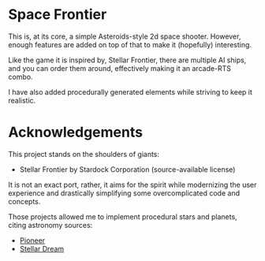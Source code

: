 # Space Frontier

This is, at its core, a simple Asteroids-style 2d space shooter. However, enough features are added on top of that to make it (hopefully) interesting.

Like the game it is inspired by, Stellar Frontier, there are multiple AI ships, and you can order them around, effectively making it an arcade-RTS combo.

I have also added procedurally generated elements while striving to keep it realistic.

# Acknowledgements

This project stands on the shoulders of giants:

* Stellar Frontier by Stardock Corporation (source-available license)

It is not an exact port, rather, it aims for the spirit while modernizing the user experience and drastically simplifying some overcomplicated code and concepts.

Those projects allowed me to implement procedural stars and planets, citing astronomy sources:

* [Pioneer](https://github.com/pioneerspacesim/pioneer)
* [Stellar Dream](https://github.com/irskep/stellardream)
